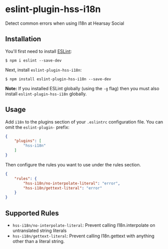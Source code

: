 # eslint-plugin-hss-i18n

Detect common errors when using I18n at Hearsay Social

## Installation

You'll first need to install [ESLint](http://eslint.org):

```
$ npm i eslint --save-dev
```

Next, install `eslint-plugin-hss-i18n`:

```
$ npm install eslint-plugin-hss-i18n --save-dev
```

**Note:** If you installed ESLint globally (using the `-g` flag) then you must also install `eslint-plugin-hss-i18n` globally.

## Usage

Add `i18n` to the plugins section of your `.eslintrc` configuration file. You can omit the `eslint-plugin-` prefix:

```json
{
    "plugins": [
        "hss-i18n"
    ]
}
```


Then configure the rules you want to use under the rules section.

```json
{
    "rules": {
        "hss-i18n/no-interpolate-literal": "error",
        "hss-i18n/gettext-literal": "error"
    }
}
```

## Supported Rules

* `hss-i18n/no-interpolate-literal`: Prevent calling I18n.interpolate on untranslated string literals
* `hss-i18n/gettext-literal`: Prevent calling I18n.gettext with anything other
    than a literal string.





